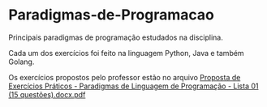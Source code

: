 # Paradigmas-de-Programacao
 Principais paradigmas de programação estudados na disciplina.

Cada um dos exercícios foi feito na linguagem Python, Java e também Golang.

Os exercícios propostos pelo professor estão no arquivo [Proposta de Exercícios Práticos - Paradigmas de Linguagem de Programação - Lista 01 (15 questões).docx.pdf](https://github.com/RebeccaNery/Paradigmas-de-Programacao/blob/6bdf5aec487a4b9998559be788cd3e1a983d81d7/Proposta%20de%20Exerc%C3%ADcios%20Pr%C3%A1ticos%20-%20Paradigmas%20de%20Linguagem%20de%20Programa%C3%A7%C3%A3o%20-%20Lista%2001%20(15%20quest%C3%B5es).docx.pdf)
